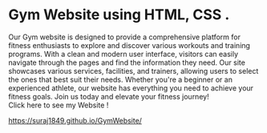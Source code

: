 # Gym Website using HTML, CSS .
Our Gym website is designed to provide a comprehensive platform for fitness enthusiasts to explore and discover various workouts and training programs. With a clean and modern user interface, visitors can easily navigate through the pages and find the information they need.
Our site showcases various services, facilities, and trainers, allowing users to select the ones that best suit their needs. Whether you're a beginner or an experienced athlete, our website has everything you need to achieve your fitness goals. Join us today and elevate your fitness journey!      
Click here to see my Website !     

https://suraj1849.github.io/GymWebsite/
